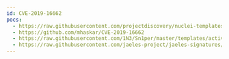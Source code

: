 ```yaml
---
id: CVE-2019-16662
pocs:
  - https://raw.githubusercontent.com/projectdiscovery/nuclei-templates/master/cves/2019/CVE-2019-16662.yaml
  - https://github.com/mhaskar/CVE-2019-16662
  - https://raw.githubusercontent.com/1N3/Sn1per/master/templates/active/CVE-2019-16662_-_rConfig_3.9.2_Remote_Code_Execution.sh
  - https://raw.githubusercontent.com/jaeles-project/jaeles-signatures/master/cves/rconfig-rce-cve-2019-16662.yaml  - https://raw.githubusercontent.com/rapid7/metasploit-framework/master/modules/exploits/unix/webapp/rconfig_install_cmd_exec.rb
---
```

